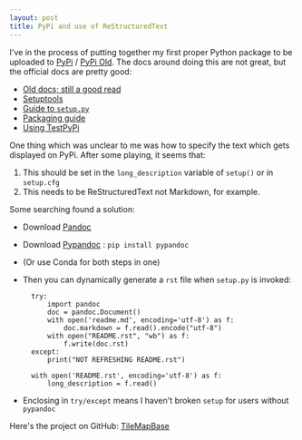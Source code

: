 ```yaml
---
layout: post
title: PyPi and use of ReStructuredText
---
```


I've in the process of putting together my first proper Python package to be uploaded to [PyPi](https://pypi.org/) / [PyPi Old](https://pypi.python.org/pypi).
The docs around doing this are not great, but the official docs are pretty good:

- [Old docs; still a good read](https://docs.python.org/3.6/distutils/index.html)
- [Setuptools](https://setuptools.readthedocs.io/en/latest/)
- [Guide to `setup.py`](https://setuptools.readthedocs.io/en/latest/setuptools.html)
- [Packaging guide](https://packaging.python.org/tutorials/distributing-packages/)
- [Using TestPyPi](https://packaging.python.org/guides/using-testpypi/)

One thing which was unclear to me was how to specify the text which gets displayed on PyPi.  After some playing, it seems that:

1. This should be set in the `long_description` variable of `setup()` or in `setup.cfg`
2. This needs to be ReStructuredText not Markdown, for example.

Some searching found a solution:

- Download [Pandoc](https://pandoc.org/)
- Download [Pypandoc](https://pypi.python.org/pypi/pypandoc) : `pip install pypandoc`
- (Or use Conda for both steps in one)
- Then you can dynamically generate a `rst` file when `setup.py` is invoked:

        try:
            import pandoc
            doc = pandoc.Document()
            with open('readme.md', encoding='utf-8') as f:
                doc.markdown = f.read().encode("utf-8")
            with open("README.rst", "wb") as f:
                f.write(doc.rst)
        except:
            print("NOT REFRESHING README.rst")

        with open('README.rst', encoding='utf-8') as f:
            long_description = f.read()

- Enclosing in `try/except` means I haven't broken `setup` for users without `pypandoc`



Here's the project on GitHub: [TileMapBase](https://github.com/MatthewDaws/TileMapBase)



